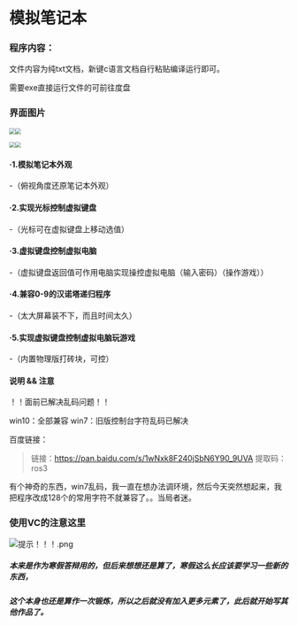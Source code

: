 # 模拟笔记本
### 程序内容：

文件内容为纯txt文档，新键c语言文档自行粘贴编译运行即可。

需要exe直接运行文件的可前往度盘

### 界面图片

<a href="https://sm.ms/image/Azb9MZlkOFc1CH6" target="_blank"><img src="https://i.loli.net/2020/04/05/Azb9MZlkOFc1CH6.png" style="zoom:67%;"  ></a><a href="https://sm.ms/image/LNGpBIZ9J3w6r14" target="_blank"><img src="https://i.loli.net/2020/04/05/LNGpBIZ9J3w6r14.png" style="zoom:67%;"  ></a>

<a href="https://sm.ms/image/7LkFmjfhnVrxAa8" target="_blank"><img src="https://i.loli.net/2020/04/05/7LkFmjfhnVrxAa8.png" style="zoom:67%;"  ></a><a href="https://sm.ms/image/HujAyCWdUKsXYfg" target="_blank"><img src="https://i.loli.net/2020/04/05/HujAyCWdUKsXYfg.png" style="zoom:67%;"  ></a>

#### ·1.模拟笔记本外观  

-（俯视角度还原笔记本外观）

#### ·2.实现光标控制虚拟键盘

-（光标可在虚拟键盘上移动选值）

#### ·3.虚拟键盘控制虚拟电脑

 -（虚拟键盘返回值可作用电脑实现操控虚拟电脑（输入密码）（操作游戏））

#### ·4.兼容0-9的汉诺塔递归程序

-（太大屏幕装不下，而且时间太久）

#### ·5.实现虚拟键盘控制虚拟电脑玩游戏

-（内置物理版打砖块，可控）

#### 说明 && 注意

！！面前已解决乱码问题！！

win10：全部兼容
win7：旧版控制台字符乱码已解决

百度链接：
>链接：https://pan.baidu.com/s/1wNxk8F240jSbN6Y90_9UVA 
>提取码：ros3

有个神奇的东西，win7乱码，我一直在想办法调环境，然后今天突然想起来，我把程序改成128个的常用字符不就兼容了。。当局者迷。

### 使用VC的注意这里
![提示！！！.png](https://i.loli.net/2020/02/25/jus5cihGJLwAe4q.png)

##### 本来是作为寒假答辩用的，但后来想想还是算了，寒假这么长应该要学习一些新的东西，
##### 这个本身也还是算作一次锻炼，所以之后就没有加入更多元素了，此后就开始写其他作品了。
